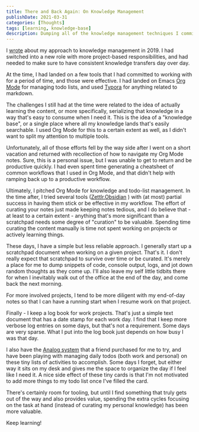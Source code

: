 ```yaml
---
title: There and Back Again: On Knowledge Management
publishDate: 2021-03-31
categories: [Thoughts]
tags: [learning, knowledge-base]
description: Dumping all of the knowledge management techniques I committed to in 2019.
---
```


I [wrote](/posts/2019/10/24/solving-the-knowledge-base-problem/) about my
approach to knowledge management in 2019. I had switched into a new role with
more project-based responsibilities, and had needed to make sure to have
consistent knowledge transfers day over day.

At the time, I had landed on a few tools that I had committed to working with
for a period of time, and those were effective. I had landed on Emacs [Org
Mode](https://orgmode.org/) for managing todo lists, and used
[Typora](https://www.typora.io/) for anything related to markdown.

The challenges I still had at the time were related to the idea of actually
learning the content, or more specifically, serializing that knowledge in a way
that's easy to consume when I need it. This is the idea of a "knowledge base",
or a single place where all my knowledge lands that's easily searchable. I used
Org Mode for this to a certain extent as well, as I didn't want to split my
attention to multiple tools.

Unfortunately, all of those efforts fell by the way side after I went on a short
vacation and returned with recollection of how to navigate my Org Mode notes.
Sure, this is a personal issue, but I was unable to get to return and be
productive quickly. I had even spent time generating a cheatsheet of common
workflows that I used in Org Mode, and that didn't help with ramping back up to
a productive workflow. 

Ultimately, I pitched Org Mode for knowledge and todo-list management. In the
time after, I tried several tools
([Zettlr](https://www.zettlr.com/),[Obsidian](https://obsidian.md/) ) with (at
most) partial success in having them stick or be effective in my workflow. The
effort of curating your notes just made keeping notes tedious, and I do believe
that - at least to a certain extent - anything that's more significant than a
scratchpad needs some degree of "curation" to be valuable. Spending time
curating the content manually is time not spent working on projects or actively
learning things.

These days, I have a simple but less reliable approach. I generally start up a
scratchpad document when working on a given project. That's it. I don't really
expect that scratchpad to survive over time or be curated. It's merely a place
for me to dump snippets of code, console output, logs, and jot down random
thoughts as they come up. I'll also leave my self little tidbits there for when
I inevitably walk out of the office at the end of the day, and come back the
next morning. 

For more involved projects, I tend to be more diligent with my end-of-day notes
so that I can have a running start when I resume work on that project.

Finally - I keep a log book for work projects. That's just a simple text
document that has a date stamp for each work day. I find that I keep more
verbose log entries on some days, but that's not a requirement. Some days are
very sparse. What I put into the log book just depends on how busy I was that
day.

I also have the [Analog
system](https://ugmonk.com/blogs/journal/analog-the-simplest-productivity-system)
that a friend purchased for me to try, and have been playing with managing daily
todos (both work and personal) on these tiny lists of activities to accomplish.
Some days I forget, but either way it sits on my desk and gives me the space to
organize the day if I feel like I need it. A nice side effect of these tiny
cards is that I'm not motivated to add more things to my todo list once I've
filled the card.

There's certainly room for tooling, but until I find something that truly gets
out of the way and also provides value, spending the extra cycles focusing on
the task at hand (instead of curating my personal knowledge) has been more
valuable.

Keep learning!
